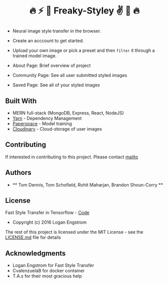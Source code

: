 # <p align='center'>:fire: :zap: :volcano: Freaky-Styley :v: :metal: :fire:</p>

* Neural image style transfer in the browser.

* Create an acccount to get started.

* Upload your own image or pick a preset and then `filter` it through a trained model image.

* About Page: Brief overview of project

* Community Page: See all user submitted styled images

* Saved Page: See all of your styled images

## Built With
* MERN full-stack (MongoDB, Express, React, NodeJS)
* [Yarn](https://yarnpkg.com) - Dependency Management
* [Paperspace](http://www.paperspace/) - Model training
* [Cloudinary](https://cloudinary.com/) - Cloud-storage of user images

## Contributing

If interested in contributing to this project.
Please contact [mailto](mailto:brandonssc@gmail.com)

## Authors

* ** Tom Dennis, Tom Schofield, Rohit Maharjan, Brandon Shoun-Corry **


## License

Fast Style Transfer in Tensorflow - [Code](https://github.com/lengstrom/fast-style-transfer)

 * Copyright (c) 2016 Logan Engstrom

The rest of this project is licensed under the MIT License - see the [LICENSE.md](LICENSE.md) file for details

## Acknowledgments

* Logan Engstrom for Fast Style Transfer
* CvalenzuelaB for docker container
* T.A.s for their most gracious help

